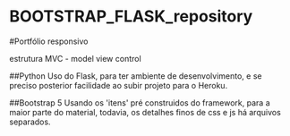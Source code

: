 # BOOTSTRAP_FLASK_repository
 
#Portfólio responsivo

estrutura MVC - model view control

##Python 
    Uso do Flask, para ter ambiente de desenvolvimento, e se preciso posterior facilidade ao subir projeto para o Heroku.


##Bootstrap 5
    Usando os 'itens' pré construidos do framework, para a maior parte do material, todavia, os detalhes finos de css e js há arquivos separados.
